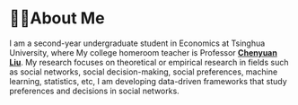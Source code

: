 # 🧑‍🎨About Me

I am a second-year undergraduate student in Economics at Tsinghua University, where My college homeroom teacher is Professor **[Chenyuan Liu](https://chenyuanliu.github.io/)**. My research focuses on theoretical or empirical research in fields such as social networks, social decision-making, social preferences, machine learning, statistics, etc, I am developing data-driven frameworks that study preferences and decisions in social networks.